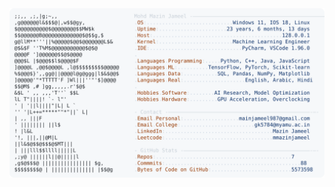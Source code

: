 <picture>
  <source srcset="https://raw.githubusercontent.com/mmazinjameel/mmazinjameel/main/dark_mode.svg?v=1747562999" media="(prefers-color-scheme: dark)">
  <img src="https://raw.githubusercontent.com/mmazinjameel/mmazinjameel/main/light_mode.svg?v=1747562999">
</picture>
